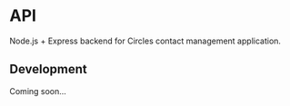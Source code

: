 # API

Node.js + Express backend for Circles contact management application.

## Development

Coming soon...